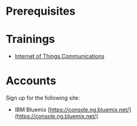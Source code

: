 # Prerequisites

# Trainings

- [Internet of Things Communications](https://theiotlearninginitiative.gitbooks.io/internetofthingscommunications/content/)

# Accounts

Sign up for the following site:

* IBM Bluemix [https://console.ng.bluemix.net/](https://console.ng.bluemix.net/)

